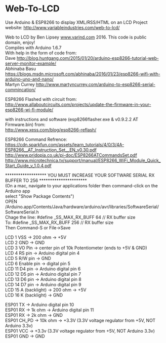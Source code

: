 # Web-To-LCD
Use Arduino & ESP8266 to display XML/RSS/HTML on an LCD
Project website: http://www.variableindustries.com/web-to-lcd/

Web to LCD by Ben Lipsey www.varind.com 2016. This code is public domain, enjoy!  
Compiles with Arduino 1.6.7  
With help in the form of code from:  
Dave http://blog.huntgang.com/2015/01/20/arduino-esp8266-tutorial-web-server-monitor-example/  
Abhinaba Basu https://blogs.msdn.microsoft.com/abhinaba/2016/01/23/esp8266-wifi-with-arduino-uno-and-nano/  
Martyn Currey http://www.martyncurrey.com/arduino-to-esp8266-serial-commincation/  

ESP8266 Flashed with circuit from:  
http://www.allaboutcircuits.com/projects/update-the-firmware-in-your-esp8266-wi-fi-module/  

with instructions and software (esp8266flasher.exe & v0.9.2.2 AT Firmware.bin) from:  
http://www.xess.com/blog/esp8266-reflash/  

ESP8266 Command Refrence:  
https://cdn.sparkfun.com/assets/learn_tutorials/4/0/3/4A-ESP8266__AT_Instruction_Set__EN_v0.30.pdf  
http://www.pridopia.co.uk/pi-doc/ESP8266ATCommandsSet.pdf  
http://www.microtechnica.tv/support/manual/ESP8266_WiFi_Module_Quick_Start_Guide_v_1.0.4.pdf  

   *******************   YOU MUST INCREASE YOUR SOFTWARE SERIAL RX BUFFER TO 256 **********************  
     (On a mac, navigate to your applications folder then command-click on the Arduino app  
     select "Show Package Contents")  
     OPEN /Arduino.app/Contents/Java/hardware/arduino/avr/libraries/SoftwareSerial/SoftwareSerial.h  
     Chage the line:  #define _SS_MAX_RX_BUFF 64 // RX buffer size  
     To:              #define _SS_MAX_RX_BUFF 256 // RX buffer size  
     Then Command-S or File->Save  


   LCD 1 VSS -> 200 ohm -> +5V  
   LCD 2 GND -> GND  
   LCD 3 VO Pin -> center pin of 10k Potentiometer (ends to +5V & GND)  
   LCD 4 RS pin -> Arduino digital pin 4  
   LCD 5 R/W pin -> GND  
   LCD 6 Enable pin -> digital pin 5  
   LCD 11 D4 pin -> Arduino digital pin 6  
   LCD 12 D5 pin -> Arduino digital pin 7  
   LCD 13 D6 pin -> Arduino digital pin 8  
   LCD 14 D7 pin -> Arduino digital pin 9  
   LCD 15 A (backlight) -> 200 ohm -> +5V  
   LCD 16 K (backlight) -> GND  

   ESP01 TX -> Arduino digital pin 10  
   ESP01 RX -> 1k ohm -> Arduino digital pin 11  
   ESP01 RX -> 2k ohm -> GND  
   ESP01 CH_PD -> 10k ohm -> +3.3V (3.3V voltage regulator from +5V, NOT Arduino 3.3v)  
   ESP01 VCC -> +3.3v (3.3V voltage regulator from +5V, NOT Arduino 3.3v)  
   ESP01 GND -> GND  

